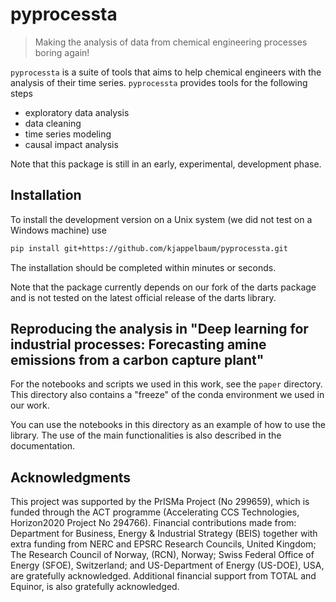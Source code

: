 # pyprocessta

> Making the analysis of data from chemical engineering processes boring again!

`pyprocessta` is a suite of tools that aims to help chemical engineers with the analysis of their time series. `pyprocessta` provides tools for the following steps

- exploratory data analysis
- data cleaning
- time series modeling
- causal impact analysis

Note that this package is still in an early, experimental, development phase.

## Installation

To install the development version on a Unix system (we did not test on a Windows machine) use

```bash
pip install git+https://github.com/kjappelbaum/pyprocessta.git
```

The installation should be completed within minutes or seconds.

Note that the package currently depends on our fork of the darts package and is not tested on the latest official release of the darts library.

## Reproducing the analysis in "Deep learning for industrial processes: Forecasting amine emissions from a carbon capture plant"

For the notebooks and scripts we used in this work, see the `paper` directory. This directory also contains a "freeze" of the conda environment we used in our work.

You can use the notebooks in this directory as an example of how to use the library.
The use of the main functionalities is also described in the documentation.

## Acknowledgments

This project was supported by the PrISMa Project (No 299659), which is funded through the ACT programme (Accelerating CCS Technologies, Horizon2020 Project No 294766). Financial contributions made from: Department for Business, Energy & Industrial Strategy (BEIS) together with extra funding from NERC and EPSRC Research Councils, United Kingdom; The Research Council of Norway, (RCN), Norway; Swiss Federal Office of Energy (SFOE), Switzerland; and US-Department of Energy (US-DOE), USA, are gratefully acknowledged. Additional financial support from TOTAL and Equinor, is also gratefully acknowledged.
